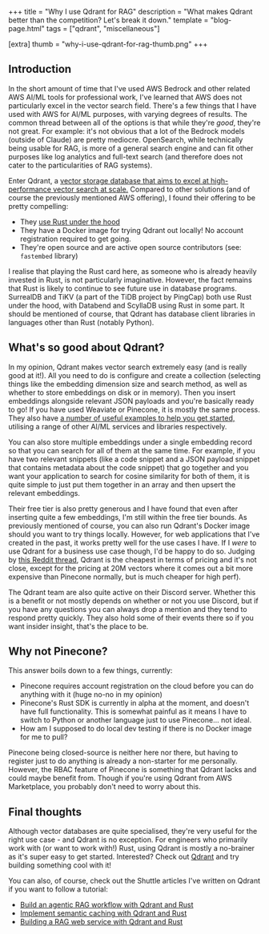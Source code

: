 +++
title = "Why I use Qdrant for RAG"
description = "What makes Qdrant better than the competition? Let's break it down."
template = "blog-page.html"
tags = ["qdrant", "miscellaneous"]

[extra]
thumb = "why-i-use-qdrant-for-rag-thumb.png"
+++

## Introduction

In the short amount of time that I've used AWS Bedrock and other related AWS AI/ML tools for professional work, I've learned that AWS does not particularly excel in the vector search field. There's a few things that I have used with AWS for AI/ML purposes, with varying degrees of results. The common thread between all of the options is that while they're *good*, they're not great. For example: it's not obvious that a lot of the Bedrock models (outside of Claude) are pretty mediocre. OpenSearch, while technically being usable for RAG, is more of a general search engine and can fit other purposes like log analytics and full-text search (and therefore does not cater to the particularities of RAG systems).

Enter Qdrant, a [vector storage database that aims to excel at high-performance vector search at scale.](https://qdrant.tech/) Compared to other solutions (and of course the previously mentioned AWS offering), I found their offering to be pretty compelling:
- They [use Rust under the hood](https://github.com/qdrant/qdrant)
- They have a Docker image for trying Qdrant out locally! No account registration required to get going.
- They're open source and are active open source contributors (see: `fastembed` library)

I realise that playing the Rust card here, as someone who is already heavily invested in Rust, is not particularly imaginative. However, the fact remains that Rust is likely to continue to see future use in database programs. SurrealDB and TiKV (a part of the TiDB project by PingCap) both use Rust under the hood, with Databend and ScyllaDB using Rust in some part. It should be mentioned of course, that Qdrant has database client libraries in languages other than Rust (notably Python).

## What's so good about Qdrant?

In my opinion, Qdrant makes vector search extremely easy (and is really good at it!). All you need to do is configure and create a collection (selecting things like the embedding dimension size and search method, as well as whether to store embeddings on disk or in memory). Then you insert embeddings alongside relevant JSON payloads and you're basically ready to go! If you have used Weaviate or Pinecone, it is mostly the same process. They also have [a number of useful examples to help you get started,](https://qdrant.tech/documentation/examples/) utilising a range of other AI/ML services and libraries respectively.

You can also store multiple embeddings under a single embedding record so that you can search for all of them at the same time. For example, if you have two relevant snippets (like a code snippet and a JSON payload snippet that contains metadata about the code snippet) that go together and you want your application to search for cosine similarity for both of them, it is quite simple to just put them together in an array and then upsert the relevant embeddings.

Their free tier is also pretty generous and I have found that even after inserting quite a few embeddings, I'm still within the free tier bounds. As previously mentioned of course, you can also run Qdrant's Docker image should you want to try things locally. However, for web applications that I've created in the past, it works pretty well for the use cases I have. If I *were* to use Qdrant for a business use case though, I'd be happy to do so. Judging by [this Reddit thread](https://www.reddit.com/r/vectordatabase/comments/170j6zd/my_strategy_for_picking_a_vector_database_a/), Qdrant is the cheapest in terms of pricing and it's not close, except for the pricing at 20M vectors where it comes out a bit more expensive than Pinecone normally, but is much cheaper for high perf).

The Qdrant team are also quite active on their Discord server. Whether this is a benefit or not mostly depends on whether or not you use Discord, but if you have any questions you can always drop a mention and they tend to respond pretty quickly. They also hold some of their events there so if you want insider insight, that's the place to be.

## Why not Pinecone?

This answer boils down to a few things, currently:
- Pinecone requires account registration on the cloud before you can do anything with it (huge no-no in my opinion)
- Pinecone's Rust SDK is currently in alpha at the moment, and doesn't have full functionality. This is somewhat painful as it means I have to switch to Python or another language just to use Pinecone... not ideal.
- How am I supposed to do local dev testing if there is no Docker image for me to pull?

Pinecone being closed-source is neither here nor there, but having to register just to do anything is already a non-starter for me personally. However, the RBAC feature of Pinecone is something that Qdrant lacks and could maybe benefit from. Though if you're using Qdrant from AWS Marketplace, you probably don't need to worry about this.

## Final thoughts

Although vector databases are quite specialised, they're very useful for the right use case - and Qdrant is no exception. For engineers who primarily work with (or want to work with!) Rust, using Qdrant is mostly a no-brainer as it's super easy to get started. Interested? Check out [Qdrant](https://qdrant.tech/) and try building something cool with it!

You can also, of course, check out the Shuttle articles I've written on Qdrant if you want to follow a tutorial:
- [Build an agentic RAG workflow with Qdrant and Rust](https://www.shuttle.rs/blog/2024/05/23/building-agentic-rag-rust-qdrant)
- [Implement semantic caching with Qdrant and Rust](https://www.shuttle.rs/blog/2024/05/30/semantic-caching-qdrant-rust)
- [Building a RAG web service with Qdrant and Rust](https://www.shuttle.rs/blog/2024/02/28/rag-llm-rust)

